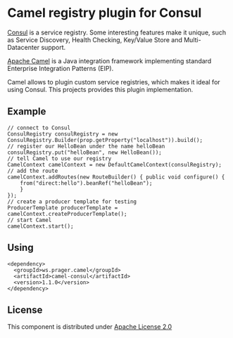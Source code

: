 # Camel registry plugin for Consul #

[Consul](https://www.consul.io/ "Consul") is a service registry. Some interesting features make it unique, such as Service Discovery, Health Checking, Key/Value Store and Multi-Datacenter support.

[Apache Camel](http://camel.apache.org/ "Apache Camel") is a Java integration framework implementing standard Enterprise Integration Patterns (EIP).

Camel allows to plugin custom service registries, which makes it ideal for using Consul. This projects provides this plugin implementation.

## Example ##

    // connect to Consul
    ConsulRegistry consulRegistry = new ConsulRegistry.Builder(prop.getProperty("localhost")).build();
    // register our HelloBean under the name helloBean
    consulRegistry.put("helloBean", new HelloBean());
    // tell Camel to use our registry
    CamelContext camelContext = new DefaultCamelContext(consulRegistry);
    // add the route
    camelContext.addRoutes(new RouteBuilder() { public void configure() {
    	from("direct:hello").beanRef("helloBean");
    	}
    });
    // create a producer template for testing
    ProducerTemplate producerTemplate = camelContext.createProducerTemplate();
    // start Camel
    camelContext.start();

## Using ##

	<dependency>
	  <groupId>ws.prager.camel</groupId>
	  <artifactId>camel-consul</artifactId>
	  <version>1.1.0</version>
	</dependency>

## License ##
This component is distributed under [Apache License 2.0](http://www.apache.org/licenses/LICENSE-2.0 "Apache License 2.0")